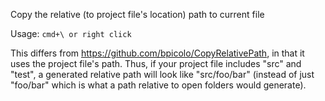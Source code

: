 Copy the relative (to project file's location) path to current file

Usage:
  `cmd+\ or right click`

This differs from https://github.com/bpicolo/CopyRelativePath, in that it uses the project file's path. Thus, if your project file includes "src" and "test", a generated relative path will look like "src/foo/bar" (instead of just "foo/bar" which is what a path relative to open folders would generate).
